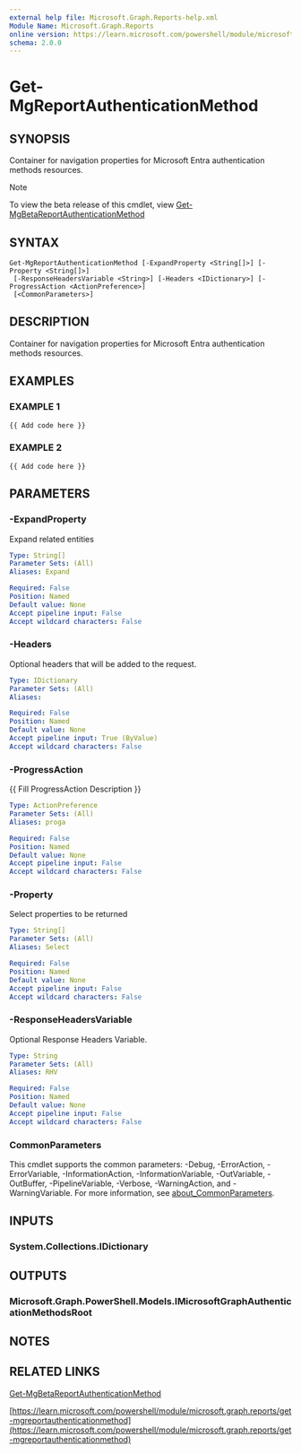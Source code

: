 ```yaml
---
external help file: Microsoft.Graph.Reports-help.xml
Module Name: Microsoft.Graph.Reports
online version: https://learn.microsoft.com/powershell/module/microsoft.graph.reports/get-mgreportauthenticationmethod
schema: 2.0.0
---
```


# Get-MgReportAuthenticationMethod

## SYNOPSIS
Container for navigation properties for Microsoft Entra authentication methods resources.

> [!NOTE]
> To view the beta release of this cmdlet, view [Get-MgBetaReportAuthenticationMethod](/powershell/module/Microsoft.Graph.Beta.Reports/Get-MgBetaReportAuthenticationMethod?view=graph-powershell-beta)

## SYNTAX

```
Get-MgReportAuthenticationMethod [-ExpandProperty <String[]>] [-Property <String[]>]
 [-ResponseHeadersVariable <String>] [-Headers <IDictionary>] [-ProgressAction <ActionPreference>]
 [<CommonParameters>]
```

## DESCRIPTION
Container for navigation properties for Microsoft Entra authentication methods resources.

## EXAMPLES

### EXAMPLE 1
```
{{ Add code here }}
```

### EXAMPLE 2
```
{{ Add code here }}
```

## PARAMETERS

### -ExpandProperty
Expand related entities

```yaml
Type: String[]
Parameter Sets: (All)
Aliases: Expand

Required: False
Position: Named
Default value: None
Accept pipeline input: False
Accept wildcard characters: False
```

### -Headers
Optional headers that will be added to the request.

```yaml
Type: IDictionary
Parameter Sets: (All)
Aliases:

Required: False
Position: Named
Default value: None
Accept pipeline input: True (ByValue)
Accept wildcard characters: False
```

### -ProgressAction
{{ Fill ProgressAction Description }}

```yaml
Type: ActionPreference
Parameter Sets: (All)
Aliases: proga

Required: False
Position: Named
Default value: None
Accept pipeline input: False
Accept wildcard characters: False
```

### -Property
Select properties to be returned

```yaml
Type: String[]
Parameter Sets: (All)
Aliases: Select

Required: False
Position: Named
Default value: None
Accept pipeline input: False
Accept wildcard characters: False
```

### -ResponseHeadersVariable
Optional Response Headers Variable.

```yaml
Type: String
Parameter Sets: (All)
Aliases: RHV

Required: False
Position: Named
Default value: None
Accept pipeline input: False
Accept wildcard characters: False
```

### CommonParameters
This cmdlet supports the common parameters: -Debug, -ErrorAction, -ErrorVariable, -InformationAction, -InformationVariable, -OutVariable, -OutBuffer, -PipelineVariable, -Verbose, -WarningAction, and -WarningVariable. For more information, see [about_CommonParameters](http://go.microsoft.com/fwlink/?LinkID=113216).

## INPUTS

### System.Collections.IDictionary
## OUTPUTS

### Microsoft.Graph.PowerShell.Models.IMicrosoftGraphAuthenticationMethodsRoot
## NOTES

## RELATED LINKS
[Get-MgBetaReportAuthenticationMethod](/powershell/module/Microsoft.Graph.Beta.Reports/Get-MgBetaReportAuthenticationMethod?view=graph-powershell-beta)

[https://learn.microsoft.com/powershell/module/microsoft.graph.reports/get-mgreportauthenticationmethod](https://learn.microsoft.com/powershell/module/microsoft.graph.reports/get-mgreportauthenticationmethod)




